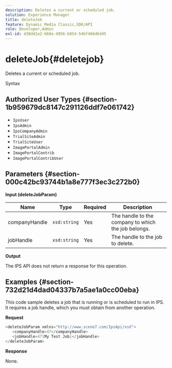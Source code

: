 ```yaml
---
description: Deletes a current or scheduled job.
solution: Experience Manager
title: deleteJob
feature: Dynamic Media Classic,SDK/API
role: Developer,Admin
exl-id: d38dd1e2-668e-4956-b854-54bf466d6d45
---
```

# deleteJob{#deletejob}

Deletes a current or scheduled job.

 Syntax 

## Authorized User Types {#section-1b959679dc8147c291126ddf7e061742}

* `IpsUser` 
* `IpsAdmin` 
* `IpsCompanyAdmin` 
* `TrialSiteAdmin` 
* `TrialSiteUser` 
* `ImagePortalAdmin` 
* `ImagePortalContrib` 
* `ImagePortalContribUser`

## Parameters {#section-000c42bc93744b1a8e777f3ec3c272b0}

**Input (deleteJobParam)** 

|  Name  | Type  | Required  | Description  |
|---|---|---|---|
|  companyHandle  | `xsd:string`  | Yes  | The handle to the company to which the job belongs.  |
|  jobHandle  | `xsd:string`  | Yes  | The handle to the job to delete.  |

**Output**

The IPS API does not return a response for this operation.

## Examples {#section-732d21d4dad04337b7a5ae1a0cc00eba}

This code sample deletes a job that is running or is scheduled to run in IPS. It requires a job handle, which you must obtain from another operation.

**Request** 

```java
<deleteJobParam xmlns="http://www.scene7.com/IpsApi/xsd">
   <companyHandle>47</companyHandle>
   <jobHandle>47|My Test Job|</jobHandle>
</deleteJobParam>
```

**Response**

None.
